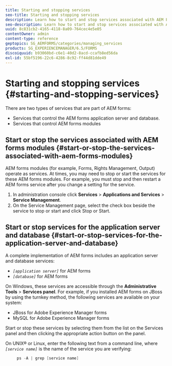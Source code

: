 ```yaml
---
title: Starting and stopping services
seo-title: Starting and stopping services
description: Learn how to start and stop services associated with AEM Forms modules and the application server and database.
seo-description: Learn how to start and stop services associated with AEM Forms modules and the application server and database.
uuid: 8c831cb2-4165-4118-8a09-764cec4e5e05
contentOwner: admin
content-type: reference
geptopics: SG_AEMFORMS/categories/managing_services
products: SG_EXPERIENCEMANAGER/6.5/FORMS
discoiquuid: b93060bd-c6e1-40d2-8acd-ccafb8ed56da
exl-id: 55bf5196-22c6-4286-8c92-ff44d81dde49
---
```

# Starting and stopping services {#starting-and-stopping-services}

There are two types of services that are part of AEM forms:

* Services that control the AEM forms application server and database.
* Services that control AEM forms modules

## Start or stop the services associated with AEM forms modules {#start-or-stop-the-services-associated-with-aem-forms-modules}

AEM forms modules (for example, Forms, Rights Management, Output) operate as services. At times, you may need to stop or start the services for these AEM forms modules. For example, you must stop and then restart a AEM forms service after you change a setting for the service.

1. In administration console click **Services** &gt; **Applications and Services** &gt; **Service Management**.
1. On the Service Management page, select the check box beside the service to stop or start and click Stop or Start.

## Start or stop services for the application server and database {#start-or-stop-services-for-the-application-server-and-database}

A complete implementation of AEM forms includes an application server and database services:

* *`[application server]`* for AEM forms
* *`[database]`* for AEM forms

On Windows, these services are accessible through the **Administrative Tools** &gt; **Services panel**. For example, if you installed AEM forms on JBoss by using the turnkey method, the following services are available on your system:

* JBoss for Adobe Experience Manager forms
* MySQL for Adobe Experience Manager forms

Start or stop these services by selecting them from the list on the Services panel and then clicking the appropriate action button on the panel.

On UNIX® or Linux, enter the following text from a command line, where *`[service name]`* is the name of the service you are verifying:

```java
     ps -A | grep [service name]
```
